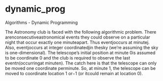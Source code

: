 # dynamic_prog
Algorithms - Dynamic Programming

 The Astronomy club is faced with the following algorithmic problem.  There arenconsecutiveastronomical events they could observe on a particular night that occur exactly one minuteapart.  Thus eventjoccurs at minutej.  Also, eventjoccurs at integer coordinatedjin thesky (we’re assuming the sky is one-dimensional).  The telescope’s initial position at minute 0is assumed to be coordinate 0 and the club is required to observe the last eventn(occurringat minuten).  The catch here is that the telescope can only be moved one coordinate perminute.  So, at minute 1, the telescope can be moved to coordinate location 1 or−1 (or itcould remain at location 0).
